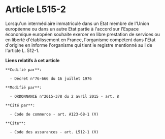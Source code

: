 # Article L515-2

Lorsqu'un intermédiaire immatriculé dans un Etat membre de l'Union européenne ou dans un autre Etat partie à l'accord sur
l'Espace économique européen souhaite exercer en libre prestation de services ou en liberté d'établissement en France,
l'organisme compétent dans l'Etat d'origine en informe l'organisme qui tient le registre mentionné au I de l'article L.
512-1.

**Liens relatifs à cet article**

	**Codifié par**:

	  - Décret n°76-666 du 16 juillet 1976

	**Modifié par**:

	  - ORDONNANCE n°2015-378 du 2 avril 2015 - art. 8

	**Cité par**:

	  - Code de commerce - art. A123-68-1 (V)

	**Cite**:

	  - Code des assurances - art. L512-1 (V)
